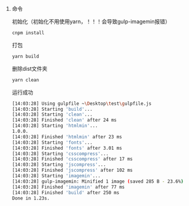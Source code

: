 
1. 命令
    
    初始化（初始化不用使用yarn，！！！会导致gulp-imagemin报错）
    ```sh
    cnpm install
    ```
    
    打包
    ```sh
    yarn build
    ```

    删除dist文件夹
    ```sh
    yarn clean
    ```

    运行成功
    ```sh
    [14:03:28] Using gulpfile ~\Desktop\test\gulpfile.js
    [14:03:28] Starting 'build'...
    [14:03:28] Starting 'clean'...
    [14:03:28] Finished 'clean' after 24 ms
    [14:03:28] Starting 'htmlmin'...
    1.0.0.
    [14:03:28] Finished 'htmlmin' after 23 ms
    [14:03:28] Starting 'fonts'...
    [14:03:28] Finished 'fonts' after 3.01 ms
    [14:03:28] Starting 'csscompress'...
    [14:03:28] Finished 'csscompress' after 17 ms
    [14:03:28] Starting 'jscompress'...
    [14:03:28] Finished 'jscompress' after 102 ms
    [14:03:28] Starting 'imagemin'...
    [14:03:28] gulp-imagemin: Minified 1 image (saved 285 B - 23.6%)
    [14:03:28] Finished 'imagemin' after 77 ms
    [14:03:28] Finished 'build' after 250 ms
    Done in 1.23s.
    ```
